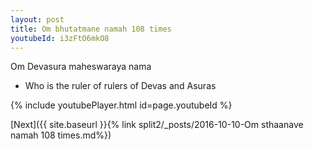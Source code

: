 ```yaml
---
layout: post
title: Om bhutatmane namah 108 times
youtubeId: i3zFtO6mkO8
---
```

 
 
Om Devasura maheswaraya nama 
 
 -  Who is the ruler of rulers of Devas and Asuras 
 
  
 
  
 
 
 
 
 
 


{% include youtubePlayer.html id=page.youtubeId %}
 
[Next]({{ site.baseurl }}{% link  split2/_posts/2016-10-10-Om sthaanave namah 108 times.md%})
 
